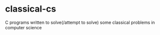 # classical-cs
C programs written to solve(/attempt to solve) some classical problems in computer science
